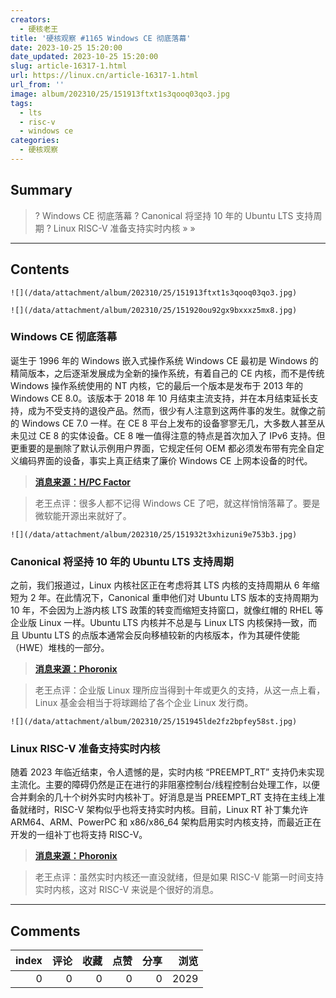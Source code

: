 ```yaml
---
creators:
  - 硬核老王
title: '硬核观察 #1165 Windows CE 彻底落幕'
date: 2023-10-25 15:20:00
date_updated: 2023-10-25 15:20:00
slug: article-16317-1.html
url: https://linux.cn/article-16317-1.html
url_from: ''
image: album/202310/25/151913ftxt1s3qooq03qo3.jpg
tags:
  - lts
  - risc-v
  - windows ce
categories:
  - 硬核观察
---
```


## Summary

> ? Windows CE 彻底落幕
> ? Canonical 将坚持 10 年的 Ubuntu LTS 支持周期
> ? Linux RISC-V 准备支持实时内核
> » 
> »

***

<!-- more -->

## Contents

`![](/data/attachment/album/202310/25/151913ftxt1s3qooq03qo3.jpg)`

`![](/data/attachment/album/202310/25/151920ou92gx9bxxxz5mx8.jpg)`

### Windows CE 彻底落幕

诞生于 1996 年的 Windows 嵌入式操作系统 Windows CE 最初是 Windows 的精简版本，之后逐渐发展成为全新的操作系统，有着自己的 CE 内核，而不是传统 Windows 操作系统使用的 NT 内核，它的最后一个版本是发布于 2013 年的 Windows CE 8.0。该版本于 2018 年 10 月结束主流支持，并在本月结束延长支持，成为不受支持的退役产品。然而，很少有人注意到这两件事的发生。就像之前的 Windows CE 7.0 一样。在 CE 8 平台上发布的设备寥寥无几，大多数人甚至从未见过 CE 8 的实体设备。CE 8 唯一值得注意的特点是首次加入了 IPv6 支持。但更重要的是删除了默认示例用户界面，它规定任何 OEM 都必须发布带有完全自定义编码界面的设备，事实上真正结束了廉价 Windows CE 上网本设备的时代。

> 
> **[消息来源：H/PC Factor](https://www.hpcfactor.com/news/871/end-of-an-era-windows-ces-final-day)**
> 
> 
> 

> 
> 老王点评：很多人都不记得 Windows CE 了吧，就这样悄悄落幕了。要是微软能开源出来就好了。
> 
> 
> 

`![](/data/attachment/album/202310/25/151932t3xhizuni9e753b3.jpg)`

### Canonical 将坚持 10 年的 Ubuntu LTS 支持周期

之前，我们报道过，Linux 内核社区正在考虑将其 LTS 内核的支持周期从 6 年缩短为 2 年。在此情况下，Canonical 重申他们对 Ubuntu LTS 版本的支持周期为 10 年，不会因为上游内核 LTS 政策的转变而缩短支持窗口，就像红帽的 RHEL 等企业版 Linux 一样。Ubuntu LTS 内核并不总是与 Linux LTS 内核保持一致，而且 Ubuntu LTS 的点版本通常会反向移植较新的内核版本，作为其硬件使能（HWE）堆栈的一部分。

> 
> **[消息来源：Phoronix](https://www.phoronix.com/news/Ubuntu-LTS-Sticks-With-10-Years)**
> 
> 
> 

> 
> 老王点评：企业版 Linux 理所应当得到十年或更久的支持，从这一点上看，Linux 基金会相当于将球踢给了各个企业 Linux 发行商。
> 
> 
> 

`![](/data/attachment/album/202310/25/151945lde2fz2bpfey58st.jpg)`

### Linux RISC-V 准备支持实时内核

随着 2023 年临近结束，令人遗憾的是，实时内核 “PREEMPT\_RT” 支持仍未实现主流化。主要的障碍仍然是正在进行的非阻塞控制台/线程控制台处理工作，以便合并剩余的几十个树外实时内核补丁。好消息是当 PREEMPT\_RT 支持在主线上准备就绪时，RISC-V 架构似乎也将支持实时内核。目前，Linux RT 补丁集允许 ARM64、ARM、PowerPC 和 x86/x86\_64 架构启用实时内核支持，而最近正在开发的一组补丁也将支持 RISC-V。

> 
> **[消息来源：Phoronix](https://www.phoronix.com/news/RISC-V-Linux-RT-Support-Patches)**
> 
> 
> 

> 
> 老王点评：虽然实时内核还一直没就绪，但是如果 RISC-V 能第一时间支持实时内核，这对 RISC-V 来说是个很好的消息。
> 
> 
>

***

## Comments


|   index |   评论 |   收藏 |   点赞 |   分享 |   浏览 |
|--------:|-------:|-------:|-------:|-------:|-------:|
|       0 |      0 |      0 |      0 |      0 |   2029 |
